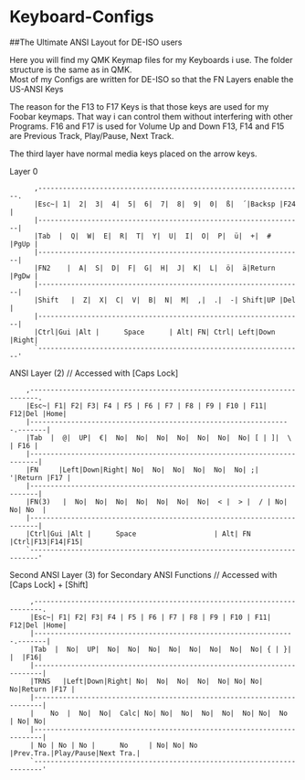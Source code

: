 # Keyboard-Configs
##The Ultimate ANSI Layout for DE-ISO users

Here you will find my QMK Keymap files for my Keyboards i use. The folder structure is the same as in QMK.  
Most of my Configs are written for DE-ISO so that the FN Layers enable the US-ANSI Keys

The reason for the F13 to F17 Keys is that those keys are used for my Foobar keymaps. That way i can control them without interfering with other Programs.
F16 and F17 is used for Volume Up and Down
F13, F14 and F15 are Previous Track, Play/Pause, Next Track.

The third layer have normal media keys placed on the arrow keys.

Layer 0 

		  ,-----------------------------------------------------------------.
		  |Esc~| 1|  2|  3|  4|  5|  6|  7|  8|  9|  0|  ß|  ´|Backsp |F24  |
		  |-----------------------------------------------------------------|
		  |Tab  |  Q|  W|  E|  R|  T|  Y|  U|  I|  O|  P|  ü|  +|  #  |PgUp |
		  |-----------------------------------------------------------------| 
		  |FN2    |  A|  S|  D|  F|  G|  H|  J|  K|  L|  ö|  ä|Return |PgDw |
		  |-----------------------------------------------------------------|
		  |Shift   |  Z|  X|  C|  V|  B|  N|  M|  ,|  .|  -| Shift|UP |Del  |
		  |-----------------------------------------------------------------|
 		  |Ctrl|Gui |Alt |      Space      | Alt| FN| Ctrl| Left|Down |Right| 
 	 	  `-----------------------------------------------------------------'

ANSI Layer (2) // Accessed with [Caps Lock]

		,------------------------------------------------------------------------.
		|Esc~| F1| F2| F3| F4 | F5 | F6 | F7 | F8 | F9 | F10 | F11| F12|Del |Home| 
		|----------------------------------------------------------------.-------|
		|Tab  |  @|  UP|  €|  No|  No|  No|  No|  No|  No|  No| [ | ]|  \  | F16 |
		|------------------------------------------------------------------------| 
		|FN     |Left|Down|Right| No|  No|  No|  No|  No|  No| ;|  '|Return |F17 |
		|------------------------------------------------------------------------|
		|FN(3)   |  No|  No|  No|  No|  No|  No|  No|  < |  > |  / | No| No| No  |
		|------------------------------------------------------------------------|
		|Ctrl|Gui |Alt |      Space                   | Alt| FN |Ctrl|F13|F14|F15|
		`------------------------------------------------------------------------'

Second ANSI Layer (3) for Secondary ANSI Functions // Accessed with [Caps Lock] + [Shift]

		 ,------------------------------------------------------------------------.
		 |Esc~| F1| F2| F3| F4 | F5 | F6 | F7 | F8 | F9 | F10 | F11| F12|Del |Home| 
		 |----------------------------------------------------------------.-------|
		 |Tab  |  No|  UP|  No|  No|  No|  No|  No|  No|  No|  No| { | }|  |  |F16|
		 |------------------------------------------------------------------------| 
		 |TRNS   |Left|Down|Right| No|  No|  No|  No|  No| No| No| No|Return |F17 |
		 |------------------------------------------------------------------------|
		 |    No  |  No|  No|  Calc| No| No|  No|  No|  No|  No| No|  No  | No| No|
		 |------------------------------------------------------------------------|
		 | No | No | No |      No     | No| No| No |Prev.Tra.|Play/Pause|Next Tra.|
		 `------------------------------------------------------------------------'